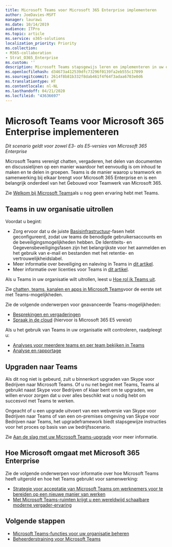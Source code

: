 ```yaml
---
title: Microsoft Teams voor Microsoft 365 Enterprise implementeren
author: JoeDavies-MSFT
manager: laurawi
ms.date: 10/14/2019
audience: ITPro
ms.topic: article
ms.service: o365-solutions
localization_priority: Priority
ms.collection:
- M365-collaboration
- Strat_O365_Enterprise
ms.custom: ''
description: Microsoft Teams stapsgewijs leren en implementeren in uw organisatie.
ms.openlocfilehash: d34673a412539dfc73296f0139fa2eb555c17099
ms.sourcegitcommit: 2614f8b81b332f8dab461f4f64f3adaa6703e0d6
ms.translationtype: HT
ms.contentlocale: nl-NL
ms.lasthandoff: 04/21/2020
ms.locfileid: "43636697"
---
```

# <a name="deploy-microsoft-teams-for-microsoft-365-enterprise"></a>Microsoft Teams voor Microsoft 365 Enterprise implementeren

*Dit scenario geldt voor zowel E3- als E5-versies van Microsoft 365 Enterprise*

Microsoft Teams verenigt chatten, vergaderen, het delen van documenten en discussielijnen op een manier waardoor het eenvoudig is om inhoud te maken en te delen in groepen. Teams is de manier waarop u teamwork en samenwerking bij elkaar brengt voor Microsoft 365 Enterprise en is een belangrijk onderdeel van het Gebouwd voor Teamwerk van Microsoft 365. 

Zie [Welkom bij Microsoft Teams](https://docs.microsoft.com/MicrosoftTeams/teams-overview)als u nog geen ervaring hebt met Teams. 


## <a name="roll-out-teams-to-your-organization"></a>Teams in uw organisatie uitrollen

Voordat u begint:

- Zorg ervoor dat u de juiste [Basisinfrastructuur](deploy-foundation-infrastructure.md)-fasen hebt geconfigureerd, zodat uw teams de benodigde gebruikersaccounts en de beveiligingsmogelijkheden hebben. De Identiteits- en Gegevensbeveiligingsfasen zijn het belangrijkste voor het aanmelden en het gebruik van e-mail en bestanden met het retentie- en vertrouwelijkheidslabel.
- Meer informatie over beveiliging en naleving in Teams in [dit artikel](https://docs.microsoft.com/microsoftteams/security-compliance-overview).
- Meer informatie over licenties voor Teams in [dit artikel](https://docs.microsoft.com/microsoftteams/office-365-licensing).

Als u Teams in uw organisatie wilt uitrollen, leest u [Hoe rol ik Teams uit](https://docs.microsoft.com/microsoftteams/how-to-roll-out-teams).

Zie [chatten, teams, kanalen en apps in Microsoft Teams](https://docs.microsoft.com/MicrosoftTeams/deploy-chat-teams-channels-microsoft-teams-landing-page)voor de eerste set met Teams-mogelijkheden.

Zie de volgende onderwerpen voor geavanceerde Teams-mogelijkheden:

- [Besprekingen en vergaderingen](https://docs.microsoft.com/microsoftteams/deploy-meetings-microsoft-teams-landing-page)
- [Spraak in de cloud](https://docs.microsoft.com/microsoftteams/cloud-voice-landing-page) (hiervoor is Microsoft 365 E5 vereist)

Als u het gebruik van Teams in uw organisatie wilt controleren, raadpleegt u:

- [Analyses voor meerdere teams en per team bekijken in Teams](https://docs.microsoft.com/microsoftteams/teams-analytics-and-reports/cross-team-per-team-analytics)
- [Analyse en rapportage](https://docs.microsoft.com/microsoftteams/teams-analytics-and-reports/teams-reporting-reference)


## <a name="upgrade-to-teams"></a>Upgraden naar Teams

Als dit nog niet is gebeurd, zult u binnenkort upgraden van Skype voor Bedrijven naar Microsoft Teams. Of u nu net begint met Teams, Teams al gebruikt naast Skype voor Bedrijven of klaar bent om te upgraden, we willen ervoor zorgen dat u over alles beschikt wat u nodig hebt om succesvol met Teams te werken.

Ongeacht of u een upgrade uitvoert van een webversie van Skype voor Bedrijven naar Teams of van een on-premises omgeving van Skype voor Bedrijven naar Teams, het upgradeframework biedt stapsgewijze instructies voor het proces op basis van uw bedrijfsscenario.
 
Zie [Aan de slag met uw Microsoft Teams-upgrade](https://docs.microsoft.com/MicrosoftTeams/upgrade-start-here) voor meer informatie.

## <a name="how-microsoft-does-microsoft-365-enterprise"></a>Hoe Microsoft omgaat met Microsoft 365 Enterprise

Zie de volgende onderwerpen voor informatie over hoe Microsoft Teams heeft uitgerold en hoe het Teams gebruikt voor samenwerking:

- [Strategie voor acceptatie van Microsoft Teams om werknemers voor te bereiden op een nieuwe manier van werken](https://www.microsoft.com/itshowcase/microsoft-teams-adoption-strategy-prepares-employees-for-a-new-culture-of-work)
- [Met Microsoft Teams-ruimten krijgt u een wereldwijd schaalbare moderne vergader-ervaring](https://www.microsoft.com/itshowcase/with-microsoft-teams-rooms-comes-a-globally-scalable-modern-meeting-experience)

## <a name="next-steps"></a>Volgende stappen

- [Microsoft Teams-functies voor uw organisatie beheren](https://docs.microsoft.com/microsoftteams/enable-features-office-365)
- [Beheerderstraining voor Microsoft Teams](https://docs.microsoft.com/microsoftteams/itadmin-readiness)

